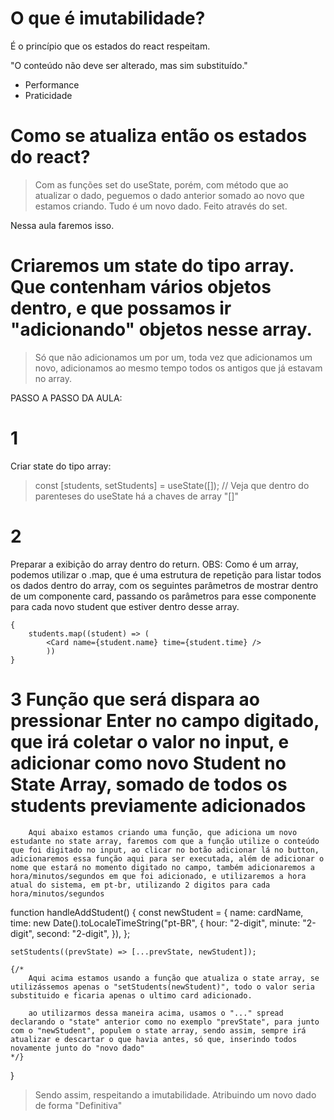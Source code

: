 # O que é imutabilidade?
É o princípio que os estados do react respeitam.

"O conteúdo não deve ser alterado, mas sim substituído."

+ Performance
+ Praticidade

# Como se atualiza então os estados do react?
> Com as funções set do useState, porém, com método que ao atualizar o dado, peguemos o dado anterior somado ao novo que estamos criando. Tudo é um novo dado. Feito através do set.

Nessa aula faremos isso.

# Criaremos um state do tipo array. Que contenham vários objetos dentro, e que possamos ir "adicionando" objetos nesse array.

> Só que não adicionamos um por um, toda vez que adicionamos um novo, adicionamos ao mesmo tempo todos os antigos que já estavam no array.



PASSO A PASSO DA AULA:

# 1
Criar state do tipo array:
> const [students, setStudents] = useState([]); // Veja que dentro do parenteses do useState há a chaves de array "[]"

# 2
Preparar a exibição do array dentro do return.
OBS: Como é um array, podemos utilizar o .map, que é uma estrutura de repetição para listar todos os dados dentro do array, com os seguintes parâmetros de mostrar dentro de um componente card, passando os parâmetros para esse componente para cada novo student que estiver dentro desse array.

    {
        students.map((student) => (
            <Card name={student.name} time={student.time} />
            ))
    }

# 3 Função que será dispara ao pressionar Enter no campo digitado, que irá coletar o valor no input, e adicionar como novo Student no State Array, somado de todos os students previamente adicionados
        Aqui abaixo estamos criando uma função, que adiciona um novo estudante no state array, faremos com que a função utilize o conteúdo que foi digitado no input, ao clicar no botão adicionar lá no button, adicionaremos essa função aqui para ser executada, além de adicionar o nome que estará no momento digitado no campo, também adicionaremos a hora/minutos/segundos em que foi adicionado, e utilizaremos a hora atual do sistema, em pt-br, utilizando 2 digitos para cada hora/minutos/segundos

function handleAddStudent() {
    const newStudent = {
      name: cardName,
      time: new Date().toLocaleTimeString("pt-BR", {
        hour: "2-digit",
        minute: "2-digit",
        second: "2-digit",
      }),
    };
    
    setStudents((prevState) => [...prevState, newStudent]);

    {/* 
        Aqui acima estamos usando a função que atualiza o state array, se utilizássemos apenas o "setStudents(newStudent)", todo o valor seria substituido e ficaria apenas o ultimo card adicionado. 
    
        ao utilizarmos dessa maneira acima, usamos o "..." spread declarando o "state" anterior como no exemplo "prevState", para junto com o "newStudent", populem o state array, sendo assim, sempre irá atualizar e descartar o que havia antes, só que, inserindo todos novamente junto do "novo dado"
    */}
}


> Sendo assim, respeitando a imutabilidade. Atribuindo um novo dado de forma "Definitiva"


